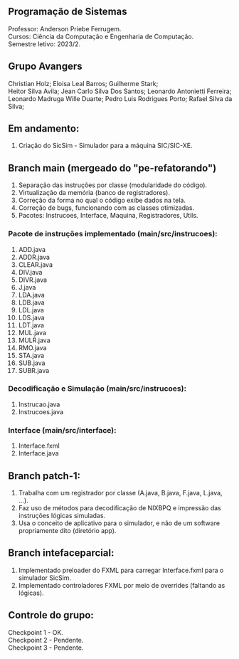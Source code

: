 ## Programação de Sistemas
Professor: Anderson Priebe Ferrugem. </br>
Cursos: Ciência da Computação e Engenharia de Computação. </br>
Semestre letivo: 2023/2. </br>

## Grupo Avangers
Christian Holz; Eloisa Leal Barros; Guilherme Stark; </br>
Heitor Silva Avila; Jean Carlo Silva Dos Santos; Leonardo Antonietti Ferreira; </br>
Leonardo Madruga Wille Duarte; Pedro Luis Rodrigues Porto; Rafael Silva da Silva; </br>

## Em andamento:
1. Criação do SicSim - Simulador para a máquina SIC/SIC-XE.

## Branch main (mergeado do "pe-refatorando")
1. Separação das instruções por classe (modularidade do código).
2. Virtualização da memória (banco de registradores).
3. Correção da forma no qual o código exibe dados na tela.
4. Correção de bugs, funcionando com as classes otimizadas.
5. Pacotes: Instrucoes, Interface, Maquina, Registradores, Utils.

### Pacote de instruções implementado (main/src/instrucoes):

1. ADD.java
2. ADDR.java
3. CLEAR.java
4. DIV.java
5. DIVR.java
6. J.java
7. LDA.java
8. LDB.java
9. LDL.java
10. LDS.java
11. LDT.java
12. MUL.java
13. MULR.java
14. RMO.java
15. STA.java
16. SUB.java
17. SUBR.java

### Decodificação e Simulação (main/src/instrucoes):

1. Instrucao.java
2. Instrucoes.java

### Interface (main/src/interface):

1. Interface.fxml
2. Interface.java

## Branch patch-1:
1. Trabalha com um registrador por classe (A.java, B.java, F.java, L.java, ...).
2. Faz uso de métodos para decodificação de NIXBPQ e impressão das instruções lógicas simuladas.
3. Usa o conceito de aplicativo para o simulador, e não de um software propriamente dito (diretório app).

## Branch intefaceparcial:
1. Implementado preloader do FXML para carregar Interface.fxml para o simulador SicSim.
2. Implementado controladores FXML por meio de overrides (faltando as lógicas).

## Controle do grupo:
Checkpoint 1 - OK. </br>
Checkpoint 2 - Pendente. </br>
Checkpoint 3 - Pendente. </br>

<!-- Última modificação: 04/01/2024, 22:42 -->
